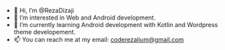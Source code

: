 - 👋 Hi, I’m @RezaDizaji
- 👀 I’m interested in Web and Android development.
- 🌱 I’m currently learning Android development with Kotlin and Wordpress theme developement.
- 📫 You can reach me at my email: coderezalium@gmail.com

<!---
RezaDizaji/RezaDizaji is a ✨ special ✨ repository because its `README.md` (this file) appears on your GitHub profile.
You can click the Preview link to take a look at your changes.
--->
